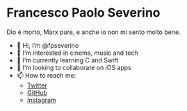 # Francesco Paolo Severino
Dio è morto, Marx pure, e anche io non mi sento molto bene.

- 👋 Hi, I’m @fpseverino
- 👀 I’m interested in cinema, music and tech
- 🌱 I’m currently learning C and Swift
- 💞️ I’m looking to collaborate on iOS apps
- 📫 How to reach me:
    - [Twitter](https://twitter.com/fp_severino)
    - [GitHub](https://github.com/fpseverino)
    - [Instagram](https://instagram.com/fp_severino?igshid=YmMyMTA2M2Y=)